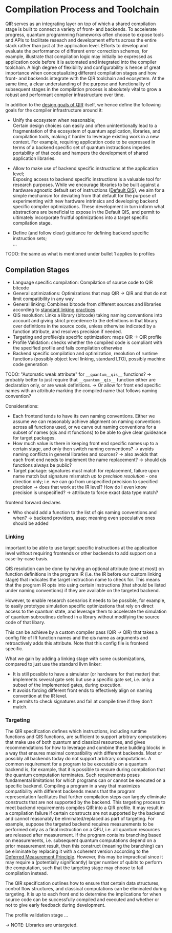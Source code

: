 # Compilation Process and Toolchain

QIR serves as an integrating layer on top of which a shared compilation stage is
built to connect a variety of front- and backends. To accelerate progress,
quantum programming frameworks often choose to expose tools and APIs to
facilitate reseach and development efforts across the entire stack rather than
just at the application level. Efforts to develop and evaluate the performance
of different error correction schemes, for example, illustrate that compilation
logic may initially be expressed as application code before it is automated and
integrated into the compiler toolchain. A high degree of flexibility and
configurability is hence of great importance when conceptualizing different
compilation stages and how front- and backends integrate with the QIR toolchain
and ecosystem. At the same time, a clear understanding of the purpose and
functionality of subsequent stages in the compilation process is absolutely
vital to grow a robust and performant compiler infrastructure over time.

In addition to the [design goals of
QIR](https://github.com/qir-alliance/qir-spec/blob/main/Scope.md) itself, we
hence define the following goals for the compiler infrastructure around it:

- Unify the ecosystem when reasonable; <br/>
  Certain design choices can easily and often unintentionally lead to a
  fragmentation of the ecosystem of quantum application, libraries, and
  compilation tools, making it harder to leverage existing work in a new
  context. For example, requiring application code to be expressed in terms of a
  backend specific set of quantum instructions impedes portability of that code
  and hampers the development of shared application libraries.

- Allow to make use of backend specific instructions at the application level;
  <br /> Exposing access to backend specific instructions is a valuable tool for
  research purposes. While we encourage libraries to be built against a hardware
  agnostic default set of instructions ([Default
  QIS](./quantum_instruction_sets/Default_QIS.md)), we aim for a simple
  mechanism for deviating from that default for the purpose of experimenting
  with new hardware intrinsics and developing backend specific compiler
  optimizations. These development in turn inform what abstractions are
  beneficial to expose in the Default QIS, and permit to ultimately incorporate
  fruitful optimizations into a target specific compilation stage.

- Define (and follow clear) guidance for defining backend specific instruction
  sets; <br /> ...

TODO: the same as what is mentioned under bullet 1 applies to profiles

## Compilation Stages

- Language specific compilation: Compilation of source code to QIR bitcode
- General optimizations: Optimizations that map QIR -> QIR and that do not limit
  compatibility in any way
- General linking: Combines bitcode from different sources and libraries
  according to [standard linking practices]()
- QIS resolution: Links a library (bitcode) taking naming conventions into
  account and giving strict precedence to the definitions in that library over
  definitions in the source code, unless otherwise indicated by a function
  attribute, and resolves precision if needed.
- Targeting and profile/qis specific optimization: maps QIR -> QIR profile
- Profile Validation: checks whether the compiled code is compliant with the
  specified profile and fails compilation otherwise
- Backend specific compilation and optimization, resolution of runtime functions
  (possibly object level linking, standard LTO), possibly machine code
  generation

TODO: "Automatic weak attribute" for `__quantum__qis__` functions? -> probably
better to just require that `__quantum__qis__` function either are declaration
only, or are weak definitions. -> Or allow for front end specific names with an
attribute marking the compiled name that follows naming convention?

Considerations:

- Each frontend tends to have its own naming conventions. Either we assume we
  can reasonably achieve alignment on naming conventions across all functions
  used, or we carve out naming conventions for a subset of names (qis and rt
  functions) to be able to give clear guideance for target packages.
- How much value is there in keeping front end specific names up to a certain
  stage, and only then switch naming conventions? -> avoids naming conflicts in
  general libraries and sources? -> also avoids that each front end needs to
  implement the name replacement? -> should qis functions always be public?
- Target package: signatures must match for replacement, failure upon name match
  but signature mismatch *up to precision resolution* - one direction only; i.e.
  we can go from unspecified precision to specified precision -> does that work
  at the IR level? How do I even know precision is unspecified? -> attribute to
  force exact data type match?

frontend forward declares

- Who should add a function to the list of qis naming conventions and when? ->
  backend providers, asap; meaning even speculative ones should be added

### Linking

important to be able to use target specific instructions at the application
level without requiring frontends or other backends to add support on a
case-by-case basis.

QIS resolution can be done by having an optional attribute (one at most) on
function definitions in the program IR (i.e. the IR before our custom linking
stage) that indicates the target instruction name to check for. This means that
the program IR opts into using certain instructions (that should be listed under
naming conventions) if they are available on the targeted backend.

However, to enable research scenarios it needs to be possible, for example, to
easily prototype simulation specific optimizations that rely on direct access to
the quantum state, and leverage them to accelerate the simulation of quantum
subroutines defined in a library without modifying the source code of that
libary.

This can be achieve by a custom compiler pass (QIR -> QIR) that takes a config
file of IR function names and the qis name as arguments and retroactively adds
this attribute. Note that this config file is frontend specific.

What we gain by adding a linking stage with some customizations, compared to
just use the standard llvm linker:

- It is still possible to have a simulator (or hardware for that matter) that
  implements several gate sets but use a specific gate set, i.e. only a subset
  of the implemented gates, during execution.
- It avoids forcing different front ends to effectively align on naming
  convention at the IR level.
- It permits to check signatures and fail at compile time if they don't match.

### Targeting

The QIR specification defines which instructions, including runtime functions
and QIS functions, are sufficient to support arbitrary computations that make
use of both quantum and classical resources, and gives recommendations for how
to leverage and combine these building blocks in a way that ensures maximal
compatibility with different backends. Most or possibly all backends today do
not support arbitrary computations. A common requirement for a program to be
executable on a quantum backend is, for example, that it is possible to ensure
during compilation that the quantum computation terminates. Such requirements
poses fundamental limitations for which programs can or cannot be executed on a
specific backend. Compiling a program in a way that maximizes compatibility with
different backends means that the program representation facilitates that
further compilation steps can largely eliminate constructs that are not
supported by the backend. This targeting process to meet backend requirements
compiles QIR into a QIR profile. It may result in a compilation failure if
certain constructs are not supported by the backend and cannot reasonably be
eliminated/replaced as part of targeting. For example, suppose the targeted
backend requires measurements to be performed only as a final instruction on a
QPU, i.e. all quantum resources are released after measurement. If the program
contains branching based on measurements, i.e. subsequent quantum computations
depend on a prior measurement result, then this construct (meaning the
branching) can be eliminate by replacing it with a coherent version according to
the [Deferred Measurement
Principle](https://en.wikipedia.org/wiki/Deferred_Measurement_Principle).
However, this may be impractical since it may require a (potentially
significantly) larger number of qubits to perform the computation, such that the
targeting stage may choose to fail compilation instead.

The QIR specification outlines how to ensure that certain data structures,
control flow structures, and classical computations can be eliminated during
targeting. It is up to each front end to determine the implications for when
source code can be successfully compiled and executed and whether or not to give
early feedback during development.

The profile validation stage ...

-> NOTE: Libraries are untargeted.
